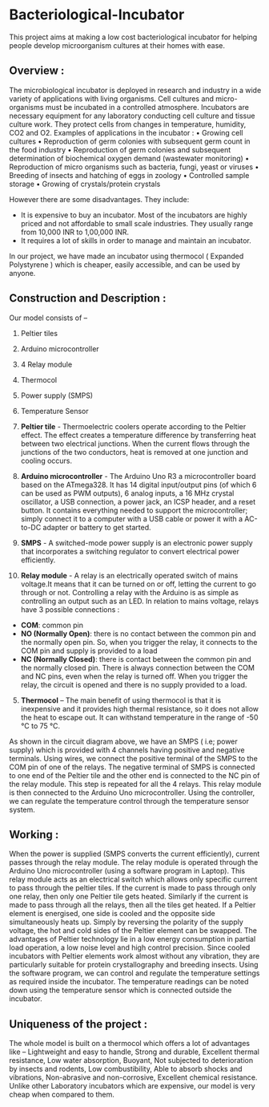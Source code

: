 # Bacteriological-Incubator
This project aims at making a low cost bacteriological incubator for helping people develop microorganism cultures at their homes with ease.

## Overview :
The microbiological incubator is deployed in research and industry in a wide variety of applications with living organisms. Cell cultures and micro-organisms must be incubated in a controlled atmosphere. 
Incubators are necessary equipment for any laboratory conducting cell culture and tissue culture work. They protect cells from changes in temperature, humidity, CO2 and O2.
Examples of applications in the incubator :
•	Growing cell cultures
•	Reproduction of germ colonies with subsequent germ count in the food industry
•	Reproduction of germ colonies and subsequent determination of biochemical oxygen demand (wastewater monitoring)
•	Reproduction of micro organisms such as bacteria, fungi, yeast or viruses
•	Breeding of insects and hatching of eggs in zoology
•	Controlled sample storage
•	Growing of crystals/protein crystals

However there are some disadvantages. They include:
- It is expensive to buy an incubator. Most of the incubators are highly priced and not     affordable to small scale industries. They usually range from 10,000 INR to 1,00,000 INR.
- It requires a lot of skills in order to manage and maintain an incubator.

In our project, we have made an incubator using thermocol ( Expanded Polystyrene ) which is cheaper, easily accessible, and can be used by anyone. 

## Construction and Description :
Our model consists of –
1)	Peltier tiles
2)	Arduino microcontroller 
3)	4 Relay module
4)	Thermocol
5)	Power supply (SMPS)
6)	Temperature Sensor

1) **Peltier tile** - Thermoelectric coolers operate according to the Peltier effect. The effect creates a temperature difference by transferring heat between two electrical junctions. When the current flows through the junctions of the two conductors, heat is removed at one junction and cooling occurs.

2) **Arduino microcontroller** - The Arduino Uno R3  a microcontroller board based on the ATmega328. It has 14 digital input/output pins (of which 6 can be used as PWM outputs), 6 analog inputs, a 16 MHz crystal oscillator, a USB connection, a power jack, an ICSP header, and a reset button. It contains everything needed to support the microcontroller; simply connect it to a computer with a USB cable or power it with a AC-to-DC adapter or battery to get started.

3) **SMPS** - A switched-mode power supply is an electronic power supply that incorporates a switching regulator to convert electrical power efficiently. 

4) **Relay module** - A relay is an electrically operated switch of mains voltage.It means that it can be turned on or off, letting the current to go through or not. Controlling a relay with the Arduino is as simple as controlling an output such as an LED. 
In relation to mains voltage, relays have 3 possible connections : 
- **COM**: common pin
- **NO (Normally Open)**: there is no contact between the common pin and the normally open pin. So, when you trigger the relay, it connects to the COM pin and supply is provided to a load
- **NC (Normally Closed)**: there is contact between the common pin and the    normally closed pin. There is always connection between the COM and NC pins, even when the relay is turned off. When you trigger the relay, the circuit    is opened and there is no supply provided to a load.
           
5) **Thermocol** – The main benefit of using thermocol is that it is inexpensive and it  provides high thermal resistance, so it does not allow the heat to escape out. It can withstand temperature in the range of -50 °C to 75 °C.

As shown in the circuit diagram above, we have an SMPS ( i.e; power supply) which is provided with 4 channels having positive and negative terminals. Using wires, we connect the positive terminal of the SMPS to the COM pin of one of the relays. The negative terminal of SMPS is connected to one end of the Peltier tile and the other end is connected to the NC pin of the relay module. This step is repeated for all the 4 relays. This relay module is then connected to the Arduino Uno microcontroller. Using the controller, we can regulate the temperature control through the temperature sensor system. 

## Working : 
When the power is supplied (SMPS converts the current efficiently), current passes through the relay module. The relay module is operated through the Arduino Uno microcontroller (using a software program in Laptop). This relay module acts as an electrical switch which allows only specific current to pass through the peltier tiles. If the current is made to pass through only one relay, then only one Peltier tile gets heated. Similarly if the current is made to pass through all the relays, then all the tiles get heated. If a Peltier element is energised, one side is cooled and the opposite side simultaneously heats up. Simply by reversing the polarity of the supply voltage, the hot and cold sides of the Peltier element can be swapped. The advantages of Peltier technology lie in a low energy consumption in partial load operation, a low noise level and high control precision. Since cooled incubators with Peltier elements work almost without any vibration, they are particularly suitable for protein crystallography and breeding insects.
Using the software program, we can control and regulate the temperature settings as required inside the incubator. The temperature readings can be noted down using the temperature sensor which is connected outside the incubator.



## Uniqueness of the project :
The whole model is built on a thermocol which offers a lot of advantages like –  Lightweight and easy to handle, Strong and durable, Excellent thermal resistance, Low water absorption, Buoyant, Not subjected to deterioration by insects and rodents, Low combustibility, Able to absorb shocks and vibrations, Non-abrasive and non-corrosive, Excellent chemical resistance.
Unlike other Laboratory incubators which are expensive, our model is very cheap when compared to them.
